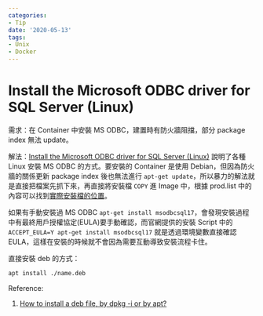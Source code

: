 ```yaml
---
categories:
- Tip
date: '2020-05-13'
tags:
- Unix
- Docker
---
```


# Install the Microsoft ODBC driver for SQL Server (Linux)

需求：在 Container 中安裝 MS ODBC，建置時有防火牆阻擋，部分 package index 無法 update。

解法：[Install the Microsoft ODBC driver for SQL Server (Linux)](https://docs.microsoft.com/en-us/sql/connect/odbc/linux-mac/installing-the-microsoft-odbc-driver-for-sql-server) 說明了各種 Linux 安裝 MS ODBC 的方式。要安裝的 Container 是使用 Debian，但因為防火牆的關係更新 package index 後也無法進行 ```apt-get update```，所以暴力的解法就是直接把檔案先抓下來，再直接將安裝檔 ```COPY``` 進 Image 中，根據 prod.list 中的內容可以找到[實際安裝檔的位置](https://packages.microsoft.com/debian/10/prod/pool/main/m/msodbcsql17/)。

如果有手動安裝過 MS ODBC ```apt-get install msodbcsql17```，會發現安裝過程中有最終用戶授權協定(EULA)要手動確認，而官網提供的安裝 Script 中的 ```ACCEPT_EULA=Y apt-get install msodbcsql17``` 就是透過環境變數直接確認 EULA，這樣在安裝的時候就不會因為需要互動導致安裝流程卡住。

直接安裝 deb 的方式：

```bash
apt install ./name.deb
```

Reference:

1. [How to install a deb file, by dpkg -i or by apt?](https://unix.stackexchange.com/a/159114)